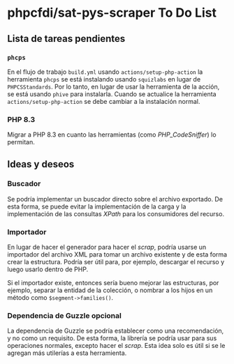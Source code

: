# phpcfdi/sat-pys-scraper To Do List

## Lista de tareas pendientes

### `phcps`

En el flujo de trabajo `build.yml` usando `actions/setup-php-action` la herramienta `phcps` se está instalando usando `squizlabs` en lugar de `PHPCSStandards`.
Por lo tanto, en lugar de usar la herramienta de la acción, se está usando `phive` para instalarla.
Cuando se actualice la herramienta `actions/setup-php-action` se debe cambiar a la instalación normal.

### PHP 8.3

Migrar a PHP 8.3 en cuanto las herramientas (como *PHP_CodeSniffer*) lo permitan.

## Ideas y deseos

### Buscador

Se podría implementar un buscador directo sobre el archivo exportado. De esta forma, se puede evitar la implementación de la carga y la implementación de las consultas *XPath* para los consumidores del recurso.

### Importador

En lugar de hacer el generador para hacer el *scrap*, podría usarse un importador del archivo XML para tomar un archivo existente y de esta forma crear la estructura. Podría ser útil para, por ejemplo, descargar el recurso y luego usarlo dentro de PHP.

Si el importador existe, entonces sería bueno mejorar las estructuras, por ejemplo, separar la entidad de la colección, o nombrar a los hijos en un método como `$segment->families()`.

### Dependencia de Guzzle opcional

La dependencia de Guzzle se podría establecer como una recomendación, y no como un requisito. De esta forma, la librería se podría usar para sus operaciones normales, excepto hacer el *scrap*. Esta idea solo es útil si se le agregan más utilerías a esta herramienta.
